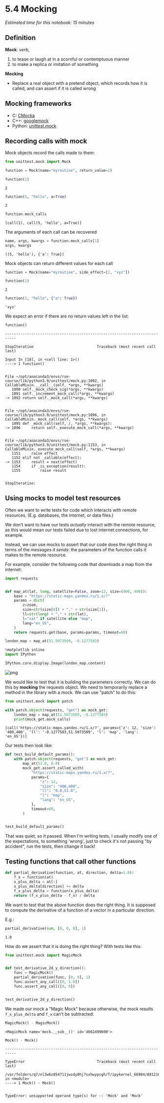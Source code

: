 # 5.4 Mocking

*Estimated time for this notebook: 15 minutes*

## Definition

**Mock**: *verb*,

1. to tease or laugh at in a scornful or contemptuous manner
2. to make a replica or imitation of something

**Mocking**

- Replace a real object with a pretend object, which records how it is called, and can assert if it is called wrong

## Mocking frameworks

* C: [CMocka](http://www.cmocka.org/)
* C++: [googlemock](https://google.github.io/googletest/reference/mocking.html)
* Python: [unittest.mock](http://docs.python.org/dev/library/unittest.mock)

## Recording calls with mock

Mock objects record the calls made to them:


```python
from unittest.mock import Mock

function = Mock(name="myroutine", return_value=2)
```


```python
function(1)
```




    2




```python
function(5, "hello", a=True)
```




    2




```python
function.mock_calls
```




    [call(1), call(5, 'hello', a=True)]



The arguments of each call can be recovered


```python
name, args, kwargs = function.mock_calls[1]
args, kwargs
```




    ((5, 'hello'), {'a': True})



Mock objects can return different values for each call


```python
function = Mock(name="myroutine", side_effect=[2, "xyz"])
```


```python
function(1)
```




    2




```python
function(1, "hello", {"a": True})
```




    'xyz'



We expect an error if there are no return values left in the list:


```python
function()
```


    ---------------------------------------------------------------------------

    StopIteration                             Traceback (most recent call last)

    Input In [18], in <cell line: 1>()
    ----> 1 function()


    File ~/opt/anaconda3/envs/rse-course/lib/python3.9/unittest/mock.py:1092, in CallableMixin.__call__(self, *args, **kwargs)
       1090 self._mock_check_sig(*args, **kwargs)
       1091 self._increment_mock_call(*args, **kwargs)
    -> 1092 return self._mock_call(*args, **kwargs)


    File ~/opt/anaconda3/envs/rse-course/lib/python3.9/unittest/mock.py:1096, in CallableMixin._mock_call(self, *args, **kwargs)
       1095 def _mock_call(self, /, *args, **kwargs):
    -> 1096     return self._execute_mock_call(*args, **kwargs)


    File ~/opt/anaconda3/envs/rse-course/lib/python3.9/unittest/mock.py:1153, in CallableMixin._execute_mock_call(self, *args, **kwargs)
       1151     raise effect
       1152 elif not _callable(effect):
    -> 1153     result = next(effect)
       1154     if _is_exception(result):
       1155         raise result


    StopIteration: 


## Using mocks to model test resources

Often we want to write tests for code which interacts with remote resources. (E.g. databases, the internet, or data files.)

We don't want to have our tests *actually* interact with the remote resource, as this would mean our tests failed
due to lost internet connections, for example.

Instead, we can use mocks to assert that our code does the right thing in terms of the *messages it sends*: the parameters of the
function calls it makes to the remote resource.

For example, consider the following code that downloads a map from the internet:


```python
import requests


def map_at(lat, long, satellite=False, zoom=12, size=(400, 400)):
    base = "https://static-maps.yandex.ru/1.x/?"
    params = dict(
        z=zoom,
        size=str(size[0]) + "," + str(size[1]),
        ll=str(long) + "," + str(lat),
        l="sat" if satellite else "map",
        lang="en_US",
    )
    return requests.get(base, params=params, timeout=60)
```


```python
london_map = map_at(51.5073509, -0.1277583)
```


```python
%matplotlib inline
import IPython

IPython.core.display.Image(london_map.content)
```




    
![png](/Users/lbokeria/Documents/hack_week_2023/reginald/data_processing/rse_course_modules/module05_testing_your_code/05_04_mocking_25_0.png)
    



We would like to test that it is building the parameters correctly. We can do this by **mocking** the requests object. We need to temporarily replace a method in the library with a mock. We can use "patch" to do this:


```python
from unittest.mock import patch

with patch.object(requests, "get") as mock_get:
    london_map = map_at(51.5073509, -0.1277583)
    print(mock_get.mock_calls)
```

    [call('https://static-maps.yandex.ru/1.x/?', params={'z': 12, 'size': '400,400', 'll': '-0.1277583,51.5073509', 'l': 'map', 'lang': 'en_US'})]


Our tests then look like:


```python
def test_build_default_params():
    with patch.object(requests, "get") as mock_get:
        map_at(51.0, 0.0)
        mock_get.assert_called_with(
            "https://static-maps.yandex.ru/1.x/?",
            params={
                "z": 12,
                "size": "400,400",
                "ll": "0.0,51.0",
                "l": "map",
                "lang": "en_US",
            },
            timeout=60,
        )


test_build_default_params()
```

That was quiet, so it passed. When I'm writing tests, I usually modify one of the expectations, to something 'wrong', just to check it's not
passing "by accident", run the tests, then change it back!

## Testing functions that call other functions


```python
def partial_derivative(function, at, direction, delta=1.0):
    f_x = function(at)
    x_plus_delta = at[:]
    x_plus_delta[direction] += delta
    f_x_plus_delta = function(x_plus_delta)
    return (f_x_plus_delta - f_x) / delta
```

We want to test that the above function does the right thing. It is supposed to compute the derivative of a function
of a vector in a particular direction.

E.g.:


```python
partial_derivative(sum, [0, 0, 0], 1)
```




    1.0



How do we assert that it is doing the right thing? With tests like this:


```python
from unittest.mock import MagicMock


def test_derivative_2d_y_direction():
    func = MagicMock()
    partial_derivative(func, [0, 0], 1)
    func.assert_any_call([0, 1.0])
    func.assert_any_call([0, 0])


test_derivative_2d_y_direction()
```

We made our mock a "Magic Mock" because otherwise, the mock results `f_x_plus_delta` and `f_x` can't be subtracted:


```python
MagicMock() - MagicMock()
```




    <MagicMock name='mock.__sub__()' id='4662499600'>




```python
Mock() - Mock()
```


    ---------------------------------------------------------------------------

    TypeError                                 Traceback (most recent call last)

    /var/folders/q7/nl3w6z854711jwsdy0hj7sxhwypcgh/T/ipykernel_66984/881210313.py in <module>
    ----> 1 Mock() - Mock()
    

    TypeError: unsupported operand type(s) for -: 'Mock' and 'Mock'

